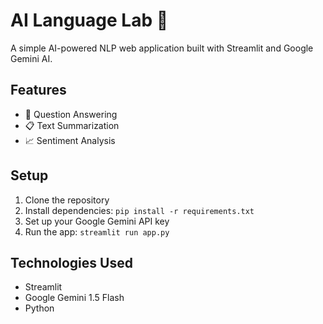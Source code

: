 # AI Language Lab 🔬

A simple AI-powered NLP web application built with Streamlit and Google Gemini AI.

## Features

- 🎯 Question Answering
- 📋 Text Summarization  
- 📈 Sentiment Analysis

## Setup

1. Clone the repository
2. Install dependencies: `pip install -r requirements.txt`
3. Set up your Google Gemini API key
4. Run the app: `streamlit run app.py`

## Technologies Used

- Streamlit
- Google Gemini 1.5 Flash
- Python